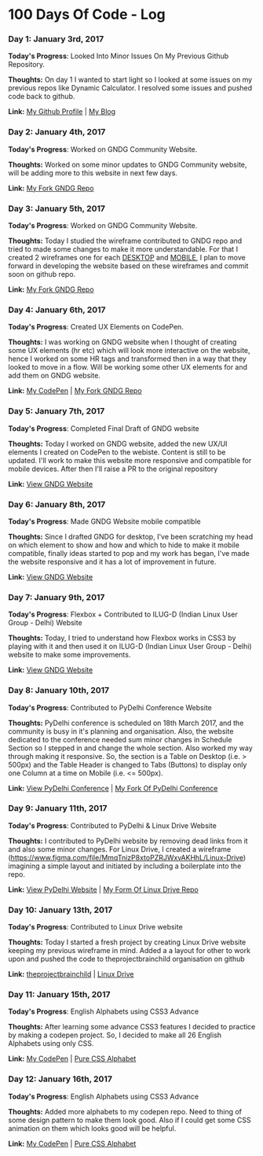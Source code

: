 # 100 Days Of Code - Log

### Day 1: January 3rd, 2017

**Today's Progress**: Looked Into Minor Issues On My Previous Github Repository.

**Thoughts:** On day 1 I wanted to start light so I looked at some issues on my previous repos like Dynamic Calculator. I resolved some issues and pushed code back to github.

**Link:**
[My Github Profile](https://github.com.realslimshanky) |
[My Blog](https:/blog.shanky.xyz)


### Day 2: January 4th, 2017

**Today's Progress**: Worked on GNDG Community Website.

**Thoughts:** Worked on some minor updates to GNDG Community website, will be adding more to this website in next few days.

**Link:**
[My Fork GNDG Repo](https://github.com/realslimshanky/gndg-website)


### Day 3: January 5th, 2017

**Today's Progress**: Worked on GNDG Community Website.

**Thoughts:** Today I studied the wireframe contributed to GNDG repo and tried to made some changes to make it more understandable. For that I created 2 wireframes one for each [DESKTOP](https://www.figma.com/file/PmO4kZ4aQKr9lRldCtQ957/GNDG-(Desktop)) and [MOBILE](https://www.figma.com/file/T5lz8rt0hApI2dqGnhjO3h/GNDG-(Mobile)), I plan to move forward in developing the website based on these wireframes and commit soon on github repo.

**Link:**
[My Fork GNDG Repo](https://github.com/realslimshanky/gndg-website)


### Day 4: January 6th, 2017

**Today's Progress**: Created UX Elements on CodePen.

**Thoughts:** I was working on GNDG website when I thought of creating some UX elements (hr etc) which will look more interactive on the website, hence I worked on some HR tags and transformed then in a way that they looked to move in a flow. Will be working some other UX elements for and add them on GNDG website.

**Link:**
[My CodePen](http://codepen.io/realslimshanky/) |
[My Fork GNDG Repo](https://github.com/realslimshanky/gndg-website)


### Day 5: January 7th, 2017

**Today's Progress**: Completed Final Draft of GNDG website

**Thoughts:** Today I worked on GNDG website, added the new UX/UI elements I created on CodePen to the webiste. Content is still to be updated. I'll work to make this website more responsive and compatible for mobile devices. After then I'll raise a PR to the original repository

**Link:**
[View GNDG Website](https://realslimshanky.github.io/gndg-website/)


### Day 6: January 8th, 2017

**Today's Progress**: Made GNDG Website mobile compatible

**Thoughts:** Since I drafted GNDG for desktop, I've been scratching my head on which element to show and how and which to hide to make it mobile compatible, finally ideas started to pop and my work has began, I've made the website responsive and it has a lot of improvement in future.

**Link:**
[View GNDG Website](https://realslimshanky.github.io/gndg-website/)


### Day 7: January 9th, 2017

**Today's Progress**: Flexbox + Contributed to ILUG-D (Indian Linux User Group - Delhi) Website

**Thoughts:** Today, I tried to understand how Flexbox works in CSS3 by playing with it and then used it on ILUG-D (Indian Linux User Group - Delhi) website to make some improvements.

**Link:**
[View GNDG Website](https://realslimshanky.github.io/ILUG-D.github.io/)


### Day 8: January 10th, 2017

**Today's Progress**: Contributed to PyDelhi Conference Website

**Thoughts:** PyDelhi conference is scheduled on 18th March 2017, and the community is busy in it's planning and organisation. Also, the website dedicated to the conference needed sum minor changes in Schedule Section so I stepped in and change the whole section. Also worked my way through making it responsive. So, the section is a Table on Desktop (i.e. > 500px) and the Table Header is changed to Tabs (Buttons) to display only one Column at a time on Mobile (i.e. <= 500px).

**Link:**
[View PyDelhi Conference](https://pydelhi.github.io/conference/) |
[My Fork Of PyDelhi Conference](https://realslimshanky.github.io/conference/)


### Day 9: January 11th, 2017

**Today's Progress**: Contributed to PyDelhi & Linux Drive Website

**Thoughts:** I contributed to PyDelhi website by removing dead links from it and also some minor changes. For Linux Drive, I created a wireframe (https://www.figma.com/file/MmqTnizP8xtoPZRJWxvAKHhL/Linux-Drive) imagining a simple layout and initiated by including a boilerplate into the repo.

**Link:**
[View PyDelhi Website](https://pydelhi.github.io/) |
[My Form Of Linux Drive Repo](https://github.com/theprojectbrainchild/linuxdrive/)


### Day 10: January 13th, 2017

**Today's Progress**: Contributed to Linux Drive website

**Thoughts:** Today I started a fresh project by creating Linux Drive website keeping my previous wireframe in mind. Added a a layout for other to work upon and pushed the code to theprojectbrainchild organisation on github

**Link:**
[theprojectbrainchild](https://github.com/theprojectbrainchild) |
[Linux Drive](https://theprojectbrainchild.github.io/linuxdrive/)


### Day 11: January 15th, 2017

**Today's Progress**: English Alphabets using CSS3 Advance

**Thoughts:** After learning some advance CSS3 features I decided to practice by making a codepen project. So, I decided to make all 26 English Alphabets using only CSS.

**Link:**
[My CodePen](http://codepen.io/realslimshanky/) |
[Pure CSS Alphabet](http://codepen.io/realslimshanky/pen/LxZyMO)


### Day 12: January 16th, 2017

**Today's Progress**: English Alphabets using CSS3 Advance

**Thoughts:** Added more alphabets to my codepen repo. Need to thing of some design pattern to make them look good. Also if I could get some CSS animation on them which looks good will be helpful.

**Link:**
[My CodePen](http://codepen.io/realslimshanky/) |
[Pure CSS Alphabet](http://codepen.io/realslimshanky/pen/LxZyMO)
